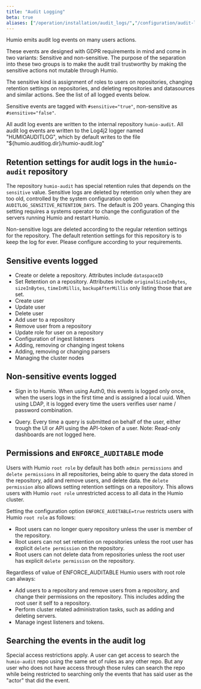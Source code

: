 ```yaml
---
title: "Audit Logging"
beta: true
aliases: ["/operation/installation/audit_logs/","/configuration/audit-logging"]
---
```


Humio emits audit log events on many users actions.

These events are designed with GDPR requirements in mind and come in two variants: Sensitive and non-sensitive.
The purpose of the separation into these two groups is to make the audit trail trustworthy by making the sensitive actions not mutable through Humio.

The sensitive kind is assignment of roles to users on repositories, changing retention settings on repositories,
and deleting repositories and datasources and similar actions. See the list of all logged events below.

Sensitive events are tagged with `#sensitive="true"`, non-sensitive as `#sensitive="false"`.

All audit log events are written to the internal repository `humio-audit`.
All audit log events are written to the Log4j2 logger named "HUMIOAUDITLOG", which by default writes to the file "${humio.auditlog.dir}/humio-audit.log"

## Retention settings for audit logs in the `humio-audit` repository

The repository `humio-audit` has special retention rules that depends on the `sensitive` value.
Sensitive logs are deleted by retention only when they are too old, controlled by the system configuration option `AUDITLOG_SENSITIVE_RETENTION_DAYS`. The default is 200 years.
Changing this setting requires a systems operator to change the configuration of the servers running Humio and restart Humio.

Non-sensitive logs are deleted according to the regular retention settings for the repository.
The default retention settings for this repository is to keep the log for ever. Please configure according to your requirements.

## Sensitive events logged

* Create or delete a repository. Attributes include `dataspaceID`
* Set Retention on a repository. Attributes include `originalSizeInBytes`, `sizeInBytes`, `timeInMillis`, `backupAfterMillis` only listing those that are set.
* Create user
* Update user
* Delete user
* Add user to a repository
* Remove user from a repository
* Update role for user on a repository
* Configuration of ingest listeners
* Adding, removing or changing ingest tokens
* Adding, removing or changing parsers
* Managing the cluster nodes

## Non-sensitive events logged

* Sign in to Humio. When using Auth0, this events is logged only once, when the users logs in the first time and is assigned a local uuid.
  When using LDAP, it is logged every time the users verifies user name / password combination.

* Query. Every time a query is submitted on behalf of the user, either trough the UI or API using the API-token of a user.
  Note: Read-only dashboards are not logged here.

## Permissions and `ENFORCE_AUDITABLE` mode

Users with Humio `root role` by default has both `admin permissions` and `delete permissions` in all repositories, being able to query the data stored in the repository, add and remove users, and delete data.
the `delete permission` also allows setting retention settings on a repository. This allows users with Humio `root role` unrestricted access to all data in the Humio cluster.

Setting the configuration option `ENFORCE_AUDITABLE=true` restricts users with Humio `root role` as follows:

* Root users can no longer query repository unless the user is member of the repository.
* Root users can not set retention on repositories unless the root user has explicit `delete permission` on the repository.
* Root users can not delete data from repositories unless the root user has explicit `delete permission` on the repository.

Regardless of value of ENFORCE_AUDITABLE Humio users with root role can always:

* Add users to a repository and remove users from a repository, and change their permissions on the repository. This includes adding the root user it self to a repository.
* Perform cluster related administration tasks, such as adding and deleting servers.
* Manage ingest listeners and tokens.


## Searching the events in the audit log

Special access restrictions apply. A user can get access to search the
`humio-audit` repo using the same set of rules as any other repo. But
any user who does not have access through those rules can search the
repo while being restricted to searching only the events that has said
user as the "actor" that did the event.
